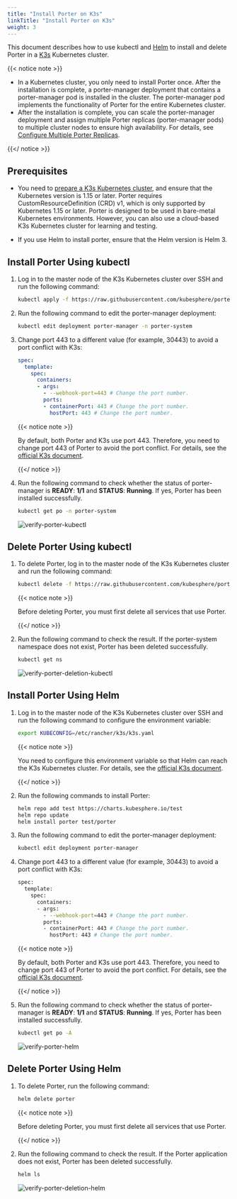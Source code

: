 ```yaml
---
title: "Install Porter on K3s"
linkTitle: "Install Porter on K3s"
weight: 3
---
```


This document describes how to use kubectl and [Helm](https://helm.sh/) to install and delete Porter in a [K3s](https://k3s.io/) Kubernetes cluster.

{{< notice note >}}

- In a Kubernetes cluster, you only need to install Porter once. After the installation is complete, a porter-manager deployment that contains a porter-manager pod is installed in the cluster. The porter-manager pod implements the functionality of Porter for the entire Kubernetes cluster.
- After the installation is complete, you can scale the porter-manager deployment and assign multiple Porter replicas (porter-manager pods) to multiple cluster nodes to ensure high availability. For details, see [Configure Multiple Porter Replicas](/docs/getting-started/configuration/configure-multiple-porter-replicas).

{{</ notice >}}

## Prerequisites

* You need to [prepare a K3s Kubernetes cluster](https://rancher.com/docs/k3s/latest/en/installation/), and ensure that the Kubernetes version is 1.15 or later. Porter requires CustomResourceDefinition (CRD) v1, which is only supported by Kubernetes 1.15 or later. Porter is designed to be used in bare-metal Kubernetes environments. However, you can also use a cloud-based K3s Kubernetes cluster for learning and testing.

* If you use Helm to install porter, ensure that the Helm version is Helm 3.

## Install Porter Using kubectl

1. Log in to the master node of the K3s Kubernetes cluster over SSH and run the following command:

   ```bash
   kubectl apply -f https://raw.githubusercontent.com/kubesphere/porter/master/deploy/porter.yaml
   ```
   
2. Run the following command to edit the porter-manager deployment:

   ```bash
   kubectl edit deployment porter-manager -n porter-system
   ```

3. Change port 443 to a different value (for example, 30443) to avoid a port conflict with K3s:

   ```yaml
   spec:
     template:
       spec:
         containers:
         - args:
           - --webhook-port=443 # Change the port number.
           ports:
           - containerPort: 443 # Change the port number.
             hostPort: 443 # Change the port number.
   ```

   {{< notice note >}}

   By default, both Porter and K3s use port 443. Therefore, you need to change port 443 of Porter to avoid the port conflict. For details, see the [official K3s document](https://rancher.com/docs/k3s/latest/en/networking/#traefik-ingress-controller).

   {{</ notice >}}

4. Run the following command to check whether the status of porter-manager is **READY**: **1/1** and **STATUS**: **Running**. If yes, Porter has been installed successfully.

   ```bash
   kubectl get po -n porter-system
   ```

   ![verify-porter-kubectl](/images/docs/getting-started/installation/install-porter-on-k3s/verify-porter-kubectl.jpg)

## Delete Porter Using kubectl

1. To delete Porter, log in to the master node of the K3s Kubernetes cluster and run the following command:

   ```bash
   kubectl delete -f https://raw.githubusercontent.com/kubesphere/porter/master/deploy/porter.yaml
   ```

   {{< notice note >}}

   Before deleting Porter, you must first delete all services that use Porter.

   {{</ notice >}}

2. Run the following command to check the result. If the porter-system namespace does not exist, Porter has been deleted successfully.

   ```bash
   kubectl get ns
   ```
   
   ![verify-porter-deletion-kubectl](/images/docs/getting-started/installation/install-porter-on-k3s/verify-porter-deletion-kubectl.jpg)

## Install Porter Using Helm

1. Log in to the master node of the K3s Kubernetes cluster over SSH and run the following command to configure the environment variable:

   ```bash
   export KUBECONFIG=/etc/rancher/k3s/k3s.yaml
   ```

   {{< notice note >}}

   You need to configure this environment variable so that Helm can reach the K3s Kubernetes cluster. For details, see the [official K3s document](https://rancher.com/docs/k3s/latest/en/cluster-access/).

   {{</ notice >}}

2. Run the following commands to install Porter:

   ```bash 
   helm repo add test https://charts.kubesphere.io/test
   helm repo update
   helm install porter test/porter
   ```

3. Run the following command to edit the porter-manager deployment:

   ```bash
   kubectl edit deployment porter-manager
   ```

4. Change port 443 to a different value (for example, 30443) to avoid a port conflict with K3s:

   ```bash
   spec:
     template:
       spec:
         containers:
         - args:
           - --webhook-port=443 # Change the port number.
           ports:
           - containerPort: 443 # Change the port number.
             hostPort: 443 # Change the port number.
   ```

   {{< notice note >}}

   By default, both Porter and K3s use port 443. Therefore, you need to change port 443 of Porter to avoid the port conflict. For details, see the [official K3s document](https://rancher.com/docs/k3s/latest/en/networking/#traefik-ingress-controller).

   {{</ notice >}}

5. Run the following command to check whether the status of porter-manager is **READY**: **1/1** and **STATUS**: **Running**. If yes, Porter has been installed successfully.

   ```bash
   kubectl get po -A
   ```

   ![verify-porter-helm](/images/docs/getting-started/installation/install-porter-on-k3s/verify-porter-helm.jpg)

## Delete Porter Using Helm

1. To delete Porter, run the following command:

   ```bash
   helm delete porter
   ```

   {{< notice note >}}

   Before deleting Porter, you must first delete all services that use Porter.

   {{</ notice >}}

2. Run the following command to check the result. If the Porter application does not exist, Porter has been deleted successfully.

   ```bash
   helm ls
   ```

   ![verify-porter-deletion-helm](/images/docs/getting-started/installation/install-porter-on-k3s/verify-porter-deletion-helm.jpg)